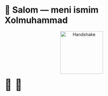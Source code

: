 # 👋 Salom — meni ismim **Xolmuhammad**

<p align="center">
  <!-- Animatsiyali handshake GIF (agar GitHub GIF'ni ko'rsatadi) -->
  <img src="https://media.giphy.com/media/3o6Zt6ML6BklcajjsA/giphy.gif" alt="Handshake" width="140" />

  <!-- Agar GIF ishlamasa: statik emoji zaxira -->
  <p style="font-size:36px; margin-top:8px;">🤝 🤝</p>
</p>
